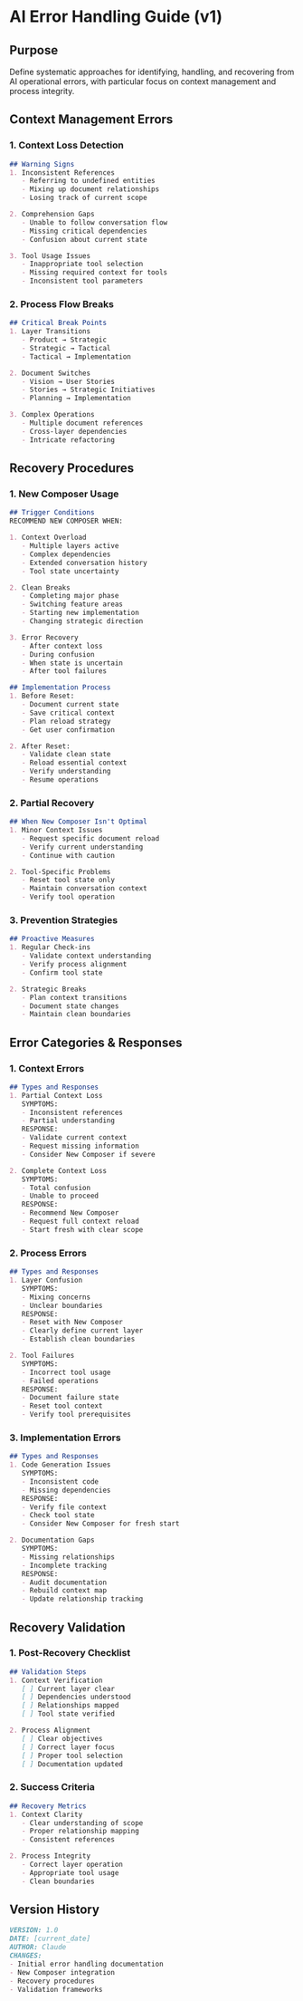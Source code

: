 # AI Error Handling Guide (v1)

## Purpose
Define systematic approaches for identifying, handling, and recovering from AI operational errors, with particular focus on context management and process integrity.

## Context Management Errors

### 1. Context Loss Detection
```markdown
## Warning Signs
1. Inconsistent References
   - Referring to undefined entities
   - Mixing up document relationships
   - Losing track of current scope

2. Comprehension Gaps
   - Unable to follow conversation flow
   - Missing critical dependencies
   - Confusion about current state

3. Tool Usage Issues
   - Inappropriate tool selection
   - Missing required context for tools
   - Inconsistent tool parameters
```

### 2. Process Flow Breaks
```markdown
## Critical Break Points
1. Layer Transitions
   - Product → Strategic
   - Strategic → Tactical
   - Tactical → Implementation

2. Document Switches
   - Vision → User Stories
   - Stories → Strategic Initiatives
   - Planning → Implementation

3. Complex Operations
   - Multiple document references
   - Cross-layer dependencies
   - Intricate refactoring
```

## Recovery Procedures

### 1. New Composer Usage
```markdown
## Trigger Conditions
RECOMMEND NEW COMPOSER WHEN:

1. Context Overload
   - Multiple layers active
   - Complex dependencies
   - Extended conversation history
   - Tool state uncertainty

2. Clean Breaks
   - Completing major phase
   - Switching feature areas
   - Starting new implementation
   - Changing strategic direction

3. Error Recovery
   - After context loss
   - During confusion
   - When state is uncertain
   - After tool failures

## Implementation Process
1. Before Reset:
   - Document current state
   - Save critical context
   - Plan reload strategy
   - Get user confirmation

2. After Reset:
   - Validate clean state
   - Reload essential context
   - Verify understanding
   - Resume operations
```

### 2. Partial Recovery
```markdown
## When New Composer Isn't Optimal
1. Minor Context Issues
   - Request specific document reload
   - Verify current understanding
   - Continue with caution

2. Tool-Specific Problems
   - Reset tool state only
   - Maintain conversation context
   - Verify tool operation
```

### 3. Prevention Strategies
```markdown
## Proactive Measures
1. Regular Check-ins
   - Validate context understanding
   - Verify process alignment
   - Confirm tool state

2. Strategic Breaks
   - Plan context transitions
   - Document state changes
   - Maintain clean boundaries
```

## Error Categories & Responses

### 1. Context Errors
```markdown
## Types and Responses
1. Partial Context Loss
   SYMPTOMS:
   - Inconsistent references
   - Partial understanding
   RESPONSE:
   - Validate current context
   - Request missing information
   - Consider New Composer if severe

2. Complete Context Loss
   SYMPTOMS:
   - Total confusion
   - Unable to proceed
   RESPONSE:
   - Recommend New Composer
   - Request full context reload
   - Start fresh with clear scope
```

### 2. Process Errors
```markdown
## Types and Responses
1. Layer Confusion
   SYMPTOMS:
   - Mixing concerns
   - Unclear boundaries
   RESPONSE:
   - Reset with New Composer
   - Clearly define current layer
   - Establish clean boundaries

2. Tool Failures
   SYMPTOMS:
   - Incorrect tool usage
   - Failed operations
   RESPONSE:
   - Document failure state
   - Reset tool context
   - Verify tool prerequisites
```

### 3. Implementation Errors
```markdown
## Types and Responses
1. Code Generation Issues
   SYMPTOMS:
   - Inconsistent code
   - Missing dependencies
   RESPONSE:
   - Verify file context
   - Check tool state
   - Consider New Composer for fresh start

2. Documentation Gaps
   SYMPTOMS:
   - Missing relationships
   - Incomplete tracking
   RESPONSE:
   - Audit documentation
   - Rebuild context map
   - Update relationship tracking
```

## Recovery Validation

### 1. Post-Recovery Checklist
```markdown
## Validation Steps
1. Context Verification
   [ ] Current layer clear
   [ ] Dependencies understood
   [ ] Relationships mapped
   [ ] Tool state verified

2. Process Alignment
   [ ] Clear objectives
   [ ] Correct layer focus
   [ ] Proper tool selection
   [ ] Documentation updated
```

### 2. Success Criteria
```markdown
## Recovery Metrics
1. Context Clarity
   - Clear understanding of scope
   - Proper relationship mapping
   - Consistent references

2. Process Integrity
   - Correct layer operation
   - Appropriate tool usage
   - Clean boundaries
```

## Version History
```markdown
VERSION: 1.0
DATE: [current_date]
AUTHOR: Claude
CHANGES:
- Initial error handling documentation
- New Composer integration
- Recovery procedures
- Validation frameworks
``` 